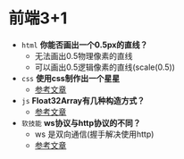 # 前端3+1
- `html` **你能否画出一个0.5px的直线？**
  - 无法画出0.5物理像素的直线
  - 可以画出0.5逻辑像素的直线(scale(0.5))
- `css` **使用css制作出一个星星**
  - [参考文章](https://blog.csdn.net/chenhongwu666/article/details/38905803)
- `js` **Float32Array有几种构造方式？**
  - [参考文章](https://developer.mozilla.org/zh-CN/docs/Web/JavaScript/Reference/Global_Objects/Float32Array)
- `软技能` **ws协议与http协议的不同？**
  - ws 是双向通信(握手解决使用http)
  - [参考文章](https://www.jianshu.com/p/f666da1b1835)